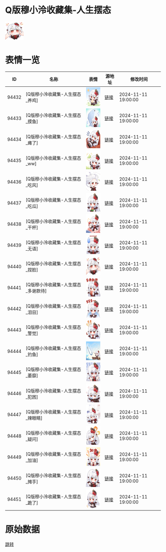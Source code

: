 # Q版穆小泠收藏集-人生摆态

<img src="./cover.png" height="60" alt="cover" />

# 表情一览

|ID|名称|表情|源地址|修改时间|
|----|----|----|----|----|
|94432|[Q版穆小泠收藏集-人生摆态_养鸡]|<img src="./pic/094432_%5BQ版穆小泠收藏集-人生摆态_养鸡%5D.png" height="60" alt="养鸡"/>|[链接](https://i0.hdslb.com/bfs/garb/ef9f090952ba3afe347708b2ed0655782baf793a.png)|2024-11-11 19:00:00|
|94433|[Q版穆小泠收藏集-人生摆态_摸鱼]|<img src="./pic/094433_%5BQ版穆小泠收藏集-人生摆态_摸鱼%5D.png" height="60" alt="摸鱼"/>|[链接](https://i0.hdslb.com/bfs/garb/49940a4c0ef6fdaaf4642dbf715e803560ad9de4.png)|2024-11-11 19:00:00|
|94434|[Q版穆小泠收藏集-人生摆态_瘫了]|<img src="./pic/094434_%5BQ版穆小泠收藏集-人生摆态_瘫了%5D.png" height="60" alt="瘫了"/>|[链接](https://i0.hdslb.com/bfs/garb/00bb695d295edfdd6d21673a627d2fb5a3865cc3.png)|2024-11-11 19:00:00|
|94435|[Q版穆小泠收藏集-人生摆态_ww]|<img src="./pic/094435_%5BQ版穆小泠收藏集-人生摆态_ww%5D.png" height="60" alt="ww"/>|[链接](https://i0.hdslb.com/bfs/garb/ba496fe32138842a8d94e2cab48a9e1b64aee401.png)|2024-11-11 19:00:00|
|94436|[Q版穆小泠收藏集-人生摆态_吃风]|<img src="./pic/094436_%5BQ版穆小泠收藏集-人生摆态_吃风%5D.png" height="60" alt="吃风"/>|[链接](https://i0.hdslb.com/bfs/garb/f8a0941a4171622e4044b15acaf8a69dca0ea542.png)|2024-11-11 19:00:00|
|94437|[Q版穆小泠收藏集-人生摆态_吃瓜]|<img src="./pic/094437_%5BQ版穆小泠收藏集-人生摆态_吃瓜%5D.png" height="60" alt="吃瓜"/>|[链接](https://i0.hdslb.com/bfs/garb/0cef788f2a8be19e1a49986e1735e789c6d0b3be.png)|2024-11-11 19:00:00|
|94438|[Q版穆小泠收藏集-人生摆态_干杯]|<img src="./pic/094438_%5BQ版穆小泠收藏集-人生摆态_干杯%5D.png" height="60" alt="干杯"/>|[链接](https://i0.hdslb.com/bfs/garb/9150512cee81bc63a3698f1a18c514f8a0e40e20.png)|2024-11-11 19:00:00|
|94439|[Q版穆小泠收藏集-人生摆态_无语]|<img src="./pic/094439_%5BQ版穆小泠收藏集-人生摆态_无语%5D.png" height="60" alt="无语"/>|[链接](https://i0.hdslb.com/bfs/garb/574a63313c940aa3fc4620a9ccda78f2d2530f09.png)|2024-11-11 19:00:00|
|94440|[Q版穆小泠收藏集-人生摆态_捏脸]|<img src="./pic/094440_%5BQ版穆小泠收藏集-人生摆态_捏脸%5D.png" height="60" alt="捏脸"/>|[链接](https://i0.hdslb.com/bfs/garb/2e0678a8fd4d53aa99ceda740dcfdf2314385545.png)|2024-11-11 19:00:00|
|94441|[Q版穆小泠收藏集-人生摆态_多谢款待]|<img src="./pic/094441_%5BQ版穆小泠收藏集-人生摆态_多谢款待%5D.png" height="60" alt="多谢款待"/>|[链接](https://i0.hdslb.com/bfs/garb/55b9c1e08fdebda56c233693371520368f5a6918.png)|2024-11-11 19:00:00|
|94442|[Q版穆小泠收藏集-人生摆态_泪目]|<img src="./pic/094442_%5BQ版穆小泠收藏集-人生摆态_泪目%5D.png" height="60" alt="泪目"/>|[链接](https://i0.hdslb.com/bfs/garb/5f3d350451d250918587ad355aa67ad091b53d02.png)|2024-11-11 19:00:00|
|94443|[Q版穆小泠收藏集-人生摆态_警觉]|<img src="./pic/094443_%5BQ版穆小泠收藏集-人生摆态_警觉%5D.png" height="60" alt="警觉"/>|[链接](https://i0.hdslb.com/bfs/garb/207fc29aa9d90137362579d75df9b8195ccbf834.png)|2024-11-11 19:00:00|
|94444|[Q版穆小泠收藏集-人生摆态_钓鱼]|<img src="./pic/094444_%5BQ版穆小泠收藏集-人生摆态_钓鱼%5D.png" height="60" alt="钓鱼"/>|[链接](https://i0.hdslb.com/bfs/garb/9bbfd8434a9b70e865c22fdb9be504ef05638c5c.png)|2024-11-11 19:00:00|
|94445|[Q版穆小泠收藏集-人生摆态_萎靡]|<img src="./pic/094445_%5BQ版穆小泠收藏集-人生摆态_萎靡%5D.png" height="60" alt="萎靡"/>|[链接](https://i0.hdslb.com/bfs/garb/a030c2b6987463a2c221121dd032e0dd76cd873f.png)|2024-11-11 19:00:00|
|94446|[Q版穆小泠收藏集-人生摆态_犯困]|<img src="./pic/094446_%5BQ版穆小泠收藏集-人生摆态_犯困%5D.png" height="60" alt="犯困"/>|[链接](https://i0.hdslb.com/bfs/garb/f752d87a1b225af5fba8427ea01f0efb6c460a10.png)|2024-11-11 19:00:00|
|94447|[Q版穆小泠收藏集-人生摆态_辣眼睛]|<img src="./pic/094447_%5BQ版穆小泠收藏集-人生摆态_辣眼睛%5D.png" height="60" alt="辣眼睛"/>|[链接](https://i0.hdslb.com/bfs/garb/4db40df7177ca501ec527e4441f8e9fb73e849b7.png)|2024-11-11 19:00:00|
|94448|[Q版穆小泠收藏集-人生摆态_疑问]|<img src="./pic/094448_%5BQ版穆小泠收藏集-人生摆态_疑问%5D.png" height="60" alt="疑问"/>|[链接](https://i0.hdslb.com/bfs/garb/f7a5e572d876da1619445355bdc1abc42956e98c.png)|2024-11-11 19:00:00|
|94449|[Q版穆小泠收藏集-人生摆态_加油]|<img src="./pic/094449_%5BQ版穆小泠收藏集-人生摆态_加油%5D.png" height="60" alt="加油"/>|[链接](https://i0.hdslb.com/bfs/garb/d5055a2d689fd0072b5a2304f7a68796e1875dec.png)|2024-11-11 19:00:00|
|94450|[Q版穆小泠收藏集-人生摆态_摊手]|<img src="./pic/094450_%5BQ版穆小泠收藏集-人生摆态_摊手%5D.png" height="60" alt="摊手"/>|[链接](https://i0.hdslb.com/bfs/garb/1ed598c1375f1c9812c5473851017fb238d6873b.png)|2024-11-11 19:00:00|
|94451|[Q版穆小泠收藏集-人生摆态_跪了]|<img src="./pic/094451_%5BQ版穆小泠收藏集-人生摆态_跪了%5D.png" height="60" alt="跪了"/>|[链接](https://i0.hdslb.com/bfs/garb/bf31cfbfb9ccc31785670c3934ea5985075c985b.png)|2024-11-11 19:00:00|

# 原始数据

[跳转](./raw.json)

